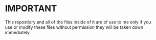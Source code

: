 # IMPORTANT

This repostiory and all of the files inside of it are of use to me only if you use or modify these files without permission they will be taken down immediately.
